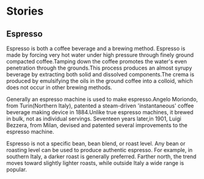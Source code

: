 # Stories

## Espresso

Espresso is both a coffee beverage and a brewing method. Espresso is made by forcing very hot water under high pressure through finely ground compacted coffee.Tamping down the coffee promotes the water's even penetration through the grounds.This process produces an almost syrupy beverage by extracting both solid and dissolved components.The crema is produced by emulsifying the oils in the ground coffee into a colloid, which does not occur in other brewing methods.

Generally an espresso machine is used to make espresso.Angelo Moriondo, from Turin(Northern Italy), patented a steam-driven 'instantaneous' coffee beverage making device in 1884.Unlike true espresso machines, it brewed in bulk, not as individual servings. Seventeen years later,in 1901, Luigi Bezzera, from Milan, devised and patented several improvements to the espresso machine.

Espresso is not a specific bean, bean blend, or roast level. Any bean or roasting level can be used to produce authentic espresso. For example, in southern Italy, a darker roast is generally preferred.  Farther north, the trend moves toward slightly lighter roasts, while outside Italy a wide range is popular.